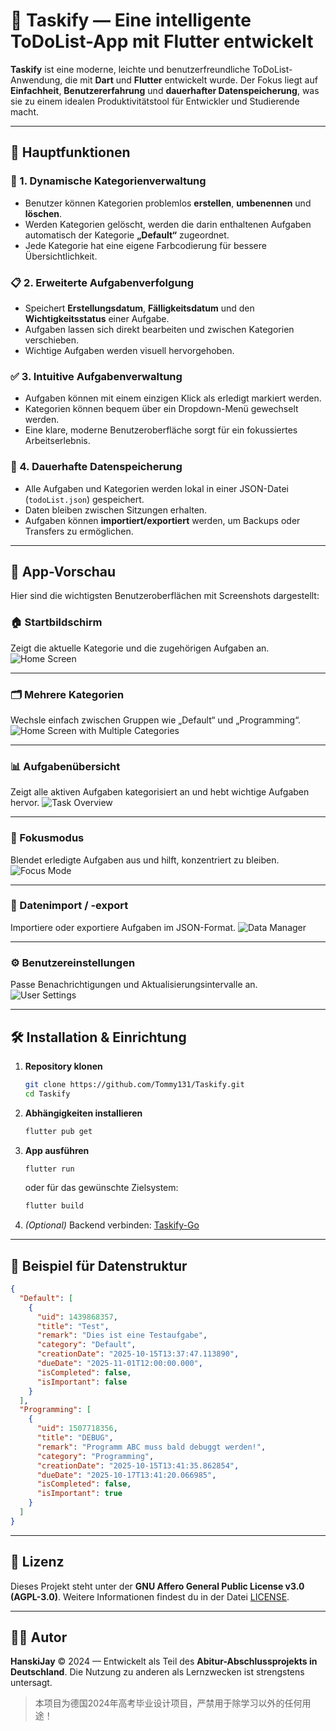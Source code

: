 # 📝 Taskify — Eine intelligente ToDoList-App mit Flutter entwickelt

**Taskify** ist eine moderne, leichte und benutzerfreundliche ToDoList-Anwendung, die mit **Dart** und **Flutter** entwickelt wurde.
Der Fokus liegt auf **Einfachheit**, **Benutzererfahrung** und **dauerhafter Datenspeicherung**, was sie zu einem idealen Produktivitätstool für Entwickler und Studierende macht.

---

## 🌟 Hauptfunktionen

### 🧩 1. Dynamische Kategorienverwaltung

- Benutzer können Kategorien problemlos **erstellen**, **umbenennen** und **löschen**.
- Werden Kategorien gelöscht, werden die darin enthaltenen Aufgaben automatisch der Kategorie **„Default“** zugeordnet.
- Jede Kategorie hat eine eigene Farbcodierung für bessere Übersichtlichkeit.

### 📋 2. Erweiterte Aufgabenverfolgung

- Speichert **Erstellungsdatum**, **Fälligkeitsdatum** und den **Wichtigkeitsstatus** einer Aufgabe.
- Aufgaben lassen sich direkt bearbeiten und zwischen Kategorien verschieben.
- Wichtige Aufgaben werden visuell hervorgehoben.

### ✅ 3. Intuitive Aufgabenverwaltung

- Aufgaben können mit einem einzigen Klick als erledigt markiert werden.
- Kategorien können bequem über ein Dropdown-Menü gewechselt werden.
- Eine klare, moderne Benutzeroberfläche sorgt für ein fokussiertes Arbeitserlebnis.

### 💾 4. Dauerhafte Datenspeicherung

- Alle Aufgaben und Kategorien werden lokal in einer JSON-Datei (`todoList.json`) gespeichert.
- Daten bleiben zwischen Sitzungen erhalten.
- Aufgaben können **importiert/exportiert** werden, um Backups oder Transfers zu ermöglichen.

---

## 🧠 App-Vorschau

Hier sind die wichtigsten Benutzeroberflächen mit Screenshots dargestellt:

### 🏠 Startbildschirm

Zeigt die aktuelle Kategorie und die zugehörigen Aufgaben an.
![Home Screen](public/home_screen.png)

---

### 🗂️ Mehrere Kategorien

Wechsle einfach zwischen Gruppen wie „Default“ und „Programming“.
![Home Screen with Multiple Categories](public/home_screen_more_categories.png)

---

### 📊 Aufgabenübersicht

Zeigt alle aktiven Aufgaben kategorisiert an und hebt wichtige Aufgaben hervor.
![Task Overview](public/task_overview.png)

---

### 🎯 Fokusmodus

Blendet erledigte Aufgaben aus und hilft, konzentriert zu bleiben.
![Focus Mode](public/focus_mode.png)

---

### 🔄 Datenimport / -export

Importiere oder exportiere Aufgaben im JSON-Format.
![Data Manager](public/data_manager.png)

---

### ⚙️ Benutzereinstellungen

Passe Benachrichtigungen und Aktualisierungsintervalle an.
![User Settings](public/user_settings.png)

---

## 🛠️ Installation & Einrichtung

1. **Repository klonen**

   ```bash
   git clone https://github.com/Tommy131/Taskify.git
   cd Taskify
   ```

2. **Abhängigkeiten installieren**

   ```bash
   flutter pub get
   ```

3. **App ausführen**

   ```bash
   flutter run
   ```

   oder für das gewünschte Zielsystem:

   ```bash
   flutter build
   ```

4. *(Optional)* Backend verbinden: [Taskify-Go](https://github.com/Tommy131/OwOWeb-Go/tree/main/modules/taskify)

---

## 📂 Beispiel für Datenstruktur

```json
{
  "Default": [
    {
      "uid": 1439868357,
      "title": "Test",
      "remark": "Dies ist eine Testaufgabe",
      "category": "Default",
      "creationDate": "2025-10-15T13:37:47.113890",
      "dueDate": "2025-11-01T12:00:00.000",
      "isCompleted": false,
      "isImportant": false
    }
  ],
  "Programming": [
    {
      "uid": 1507718356,
      "title": "DEBUG",
      "remark": "Programm ABC muss bald debuggt werden!",
      "category": "Programming",
      "creationDate": "2025-10-15T13:41:35.862854",
      "dueDate": "2025-10-17T13:41:20.066985",
      "isCompleted": false,
      "isImportant": true
    }
  ]
}
```

---

## 🧾 Lizenz

Dieses Projekt steht unter der **GNU Affero General Public License v3.0 (AGPL-3.0)**.
Weitere Informationen findest du in der Datei [LICENSE](public/LICENSE).

---

## 🧑‍💻 Autor

**HanskiJay**
© 2024 — Entwickelt als Teil des **Abitur-Abschlussprojekts in Deutschland**.
Die Nutzung zu anderen als Lernzwecken ist strengstens untersagt.

> 本项目为德国2024年高考毕业设计项目，严禁用于除学习以外的任何用途！
